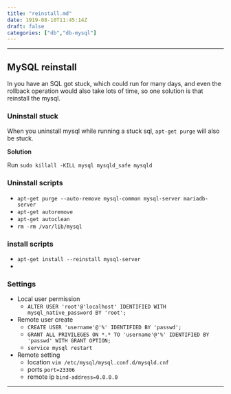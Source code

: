 ```yaml
---
title: "reinstall.md"
date: 1919-08-10T11:45:14Z
draft: false
categories: ["db","db-mysql"]
---
```




---


## MySQL reinstall

In you have an SQL got stuck, which could run for many days, and even the rollback operation would also take lots of time, so one solution is that reinstall the mysql.

### Uninstall stuck

When you uninstall mysql while running a stuck sql, `apt-get purge` will also be stuck.

**Solution**

Run `sudo killall -KILL mysql mysqld_safe mysqld`

### Uninstall scripts

* `apt-get purge --auto-remove mysql-common mysql-server mariadb-server`
* `apt-get autoremove`
* `apt-get autoclean`
* `rm -rm /var/lib/mysql`

### install scripts

* `apt-get install --reinstall mysql-server`
* 
### Settings

* Local user permission
    * `ALTER USER 'root'@'localhost' IDENTIFIED WITH mysql_native_password BY 'root';`
* Remote user create
    * `CREATE USER 'username'@'%' IDENTIFIED BY 'passwd';`
    * `GRANT ALL PRIVILEGES ON *.* TO 'username'@'%' IDENTIFIED BY 'passwd' WITH GRANT OPTION;`
    * `service mysql restart`
* Remote setting
    * location `vim /etc/mysql/mysql.conf.d/mysqld.cnf`
    * ports `port=23306`
    * remote ip `bind-address=0.0.0.0`


---

